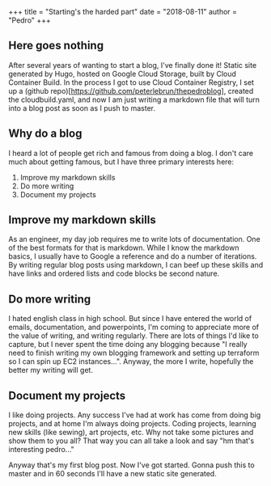 +++
title = "Starting's the harded part"
date = "2018-08-11"
author = "Pedro"
+++

## Here goes nothing
After several years of wanting to start a blog, I've finally done it!  Static site generated by Hugo, hosted on Google Cloud Storage, built by Cloud Container Build.  In the process I got to use Cloud Container Registry, I set up a (github repo)[https://github.com/peterlebrun/thepedroblog], created the cloudbuild.yaml, and now I am just writing a markdown file that will turn into a blog post as soon as I push to master.

## Why do a blog
I heard a lot of people get rich and famous from doing a blog.  I don't care much about getting famous, but I have three primary interests here:

1. Improve my markdown skills
2. Do more writing
3. Document my projects

## Improve my markdown skills
As an engineer, my day job requires me to write lots of documentation.  One of the best formats for that is markdown.  While I know the markdown basics, I usually have to Google a reference and do a number of iterations.  By writing regular blog posts using markdown, I can beef up these skills and have links and ordered lists and code blocks be second nature.

## Do more writing
I hated english class in high school.  But since I have entered the world of emails, documentation, and powerpoints, I'm coming to appreciate more of the value of writing, and writing regularly.  There are lots of things I'd like to capture, but I never spent the time doing any blogging because "I really need to finish writing my own blogging framework and setting up terraform so I can spin up EC2 instances...".  Anyway, the more I write, hopefully the better my writing will get.

## Document my projects
I like doing projects.  Any success I've had at work has come from doing big projects, and at home I'm always doing projects.  Coding projects, learning new skills (like sewing), art projects, etc.  Why not take some pictures and show them to you all?  That way you can all take a look and say "hm that's interesting pedro..."

Anyway that's my first blog post.  Now I've got started.  Gonna push this to master and in 60 seconds I'll have a new static site generated.